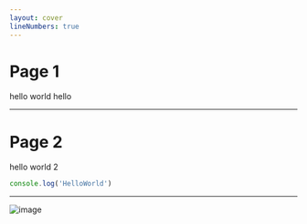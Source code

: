 ```yaml
---
layout: cover
lineNumbers: true  
---
```


# Page 1        

hello world     hello 
 
---         

# Page 2        

hello world  2      

```ts {monaco}
console.log('HelloWorld')
```

---  

![image](/name.jpg)

